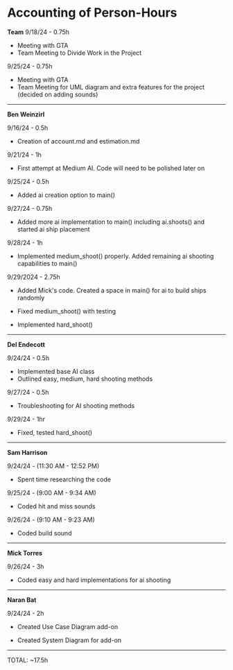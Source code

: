 # Accounting of Person-Hours

**Team**
9/18/24 - 0.75h

* Meeting with GTA
* Team Meeting to Divide Work in the Project

9/25/24 - 0.75h

* Meeting with GTA
* Team Meeting for UML diagram and extra features for the project (decided on adding sounds)
---

**Ben Weinzirl**

9/16/24 - 0.5h

* Creation of account.md and estimation.md

9/21/24 - 1h

* First attempt at Medium AI. Code will need to be polished later on

9/25/24 - 0.5h

* Added ai creation option to main()

9/27/24 - 0.75h

* Added more ai implementation to main() including ai.shoots() and started ai ship placement

9/28/24 - 1h

* Implemented medium_shoot() properly. Added remaining ai shooting capabilities to main()

9/29/2024 - 2.75h

* Added Mick's code. Created a space in main() for ai to build ships randomly
 
* Fixed medium_shoot() with testing
 
* Implemented hard_shoot()

---

**Del Endecott**

9/24/24 - 0.5h
* Implemented base AI class
* Outlined easy, medium, hard shooting methods

9/27/24 - 0.5h
* Troubleshooting for AI shooting methods

9/29/24 - 1hr
* Fixed, tested hard_shoot()

---

**Sam Harrison**

9/24/24 - (11:30 AM - 12:52 PM)

* Spent time researching the code

9/25/24 - (9:00 AM - 9:34 AM)

* Coded hit and miss sounds

9/26/24 - (9:10 AM - 9:23 AM)

* Coded build sound

---

**Mick Torres**

9/26/24 - 3h

* Coded easy and hard implementations for ai shooting

---

**Naran Bat**

9/24/24 - 2h

* Created Use Case Diagram add-on

* Created System Diagram for add-on

---

TOTAL: ~17.5h
